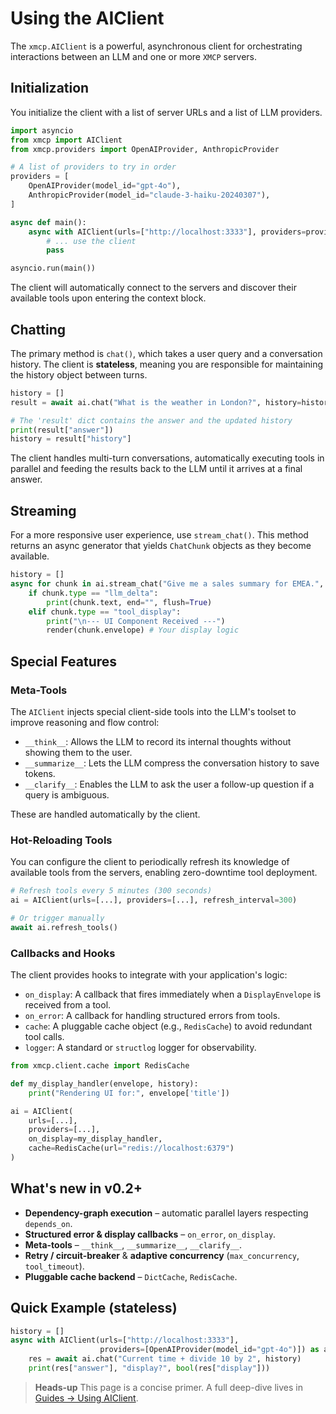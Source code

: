 # Using the AIClient

The `xmcp.AIClient` is a powerful, asynchronous client for orchestrating interactions between an LLM and one or more `XMCP` servers.

## Initialization

You initialize the client with a list of server URLs and a list of LLM providers.

```python
import asyncio
from xmcp import AIClient
from xmcp.providers import OpenAIProvider, AnthropicProvider

# A list of providers to try in order
providers = [
    OpenAIProvider(model_id="gpt-4o"),
    AnthropicProvider(model_id="claude-3-haiku-20240307"),
]

async def main():
    async with AIClient(urls=["http://localhost:3333"], providers=providers) as ai:
        # ... use the client
        pass

asyncio.run(main())
```

The client will automatically connect to the servers and discover their available tools upon entering the context block.

## Chatting

The primary method is `chat()`, which takes a user query and a conversation history. The client is **stateless**, meaning you are responsible for maintaining the history object between turns.

```python
history = []
result = await ai.chat("What is the weather in London?", history=history)

# The 'result' dict contains the answer and the updated history
print(result["answer"])
history = result["history"] 
```

The client handles multi-turn conversations, automatically executing tools in parallel and feeding the results back to the LLM until it arrives at a final answer.

## Streaming

For a more responsive user experience, use `stream_chat()`. This method returns an async generator that yields `ChatChunk` objects as they become available.

```python
history = []
async for chunk in ai.stream_chat("Give me a sales summary for EMEA.", history=history):
    if chunk.type == "llm_delta":
        print(chunk.text, end="", flush=True)
    elif chunk.type == "tool_display":
        print("\n--- UI Component Received ---")
        render(chunk.envelope) # Your display logic
```

## Special Features

### Meta-Tools

The `AIClient` injects special client-side tools into the LLM's toolset to improve reasoning and flow control:

-   `__think__`: Allows the LLM to record its internal thoughts without showing them to the user.
-   `__summarize__`: Lets the LLM compress the conversation history to save tokens.
-   `__clarify__`: Enables the LLM to ask the user a follow-up question if a query is ambiguous.

These are handled automatically by the client.

### Hot-Reloading Tools

You can configure the client to periodically refresh its knowledge of available tools from the servers, enabling zero-downtime tool deployment.

```python
# Refresh tools every 5 minutes (300 seconds)
ai = AIClient(urls=[...], providers=[...], refresh_interval=300)

# Or trigger manually
await ai.refresh_tools()
```

### Callbacks and Hooks

The client provides hooks to integrate with your application's logic:

-   `on_display`: A callback that fires immediately when a `DisplayEnvelope` is received from a tool.
-   `on_error`: A callback for handling structured errors from tools.
-   `cache`: A pluggable cache object (e.g., `RedisCache`) to avoid redundant tool calls.
-   `logger`: A standard or `structlog` logger for observability.

```python
from xmcp.client.cache import RedisCache

def my_display_handler(envelope, history):
    print("Rendering UI for:", envelope['title'])

ai = AIClient(
    urls=[...],
    providers=[...],
    on_display=my_display_handler,
    cache=RedisCache(url="redis://localhost:6379")
)
```

## What's new in v0.2+

* **Dependency-graph execution** – automatic parallel layers respecting `depends_on`.
* **Structured error & display callbacks** – `on_error`, `on_display`.
* **Meta-tools** – `__think__`, `__summarize__`, `__clarify__`.
* **Retry / circuit-breaker** & **adaptive concurrency** (`max_concurrency`, `tool_timeout`).
* **Pluggable cache backend** – `DictCache`, `RedisCache`.

## Quick Example (stateless)
```python
history = []
async with AIClient(urls=["http://localhost:3333"],
                    providers=[OpenAIProvider(model_id="gpt-4o")]) as ai:
    res = await ai.chat("Current time + divide 10 by 2", history)
    print(res["answer"], "display?", bool(res["display"]))
```

> **Heads-up**  This page is a concise primer. A full deep-dive lives in [Guides → Using AIClient](guides/ai_client.md). 